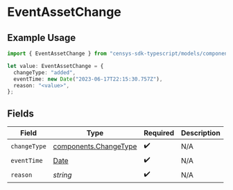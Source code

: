 # EventAssetChange

## Example Usage

```typescript
import { EventAssetChange } from "censys-sdk-typescript/models/components";

let value: EventAssetChange = {
  changeType: "added",
  eventTime: new Date("2023-06-17T22:15:30.757Z"),
  reason: "<value>",
};
```

## Fields

| Field                                                                                         | Type                                                                                          | Required                                                                                      | Description                                                                                   |
| --------------------------------------------------------------------------------------------- | --------------------------------------------------------------------------------------------- | --------------------------------------------------------------------------------------------- | --------------------------------------------------------------------------------------------- |
| `changeType`                                                                                  | [components.ChangeType](../../models/components/changetype.md)                                | :heavy_check_mark:                                                                            | N/A                                                                                           |
| `eventTime`                                                                                   | [Date](https://developer.mozilla.org/en-US/docs/Web/JavaScript/Reference/Global_Objects/Date) | :heavy_check_mark:                                                                            | N/A                                                                                           |
| `reason`                                                                                      | *string*                                                                                      | :heavy_check_mark:                                                                            | N/A                                                                                           |